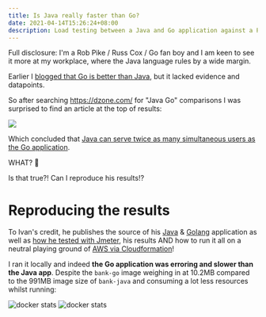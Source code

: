 ```yaml
---
title: Is Java really faster than Go?
date: 2021-04-14T15:26:24+08:00
description: Load testing between a Java and Go application against a Postgresql database
---
```


Full disclosure: I'm a Rob Pike / Russ Cox / Go fan boy and I am keen to see it more at my
workplace, where the Java language rules by a wide margin.

Earlier I [blogged that Go is better than
Java](/blog/2021/Java-vs-Go/), but it lacked evidence and datapoints.

So after searching https://dzone.com/ for "Java Go" comparisons I was surprised to find an article at the top of results:

<img src="https://s.natalian.org/2021-04-14/java-vs-go.png">

Which concluded that [Java can serve twice as many simultaneous users as the Go
application](https://dzone.com/articles/java-vs-go-multiple-users-load-test-1).

WHAT? 🤯

Is that true?! Can I reproduce his results!?

# Reproducing the results

To Ivan's credit, he publishes the source of his [Java](https://github.com/nikitsenka/bank-java) & [Golang](https://github.com/nikitsenka/bank-go) application as well as [how he tested with Jmeter](https://github.com/nikitsenka/bank-test/blob/master/jmeter/bank-test.jmx), his results AND how to run it all on a neutral playing ground of [AWS via Cloudformation](https://github.com/nikitsenka/bank-go/blob/master/aws/cloudformation.yml)!

I ran it locally and indeed **the Go application was erroring and slower
than the Java app**. Despite the `bank-go` image weighing in at 10.2MB compared
to the 991MB image size of `bank-java` and consuming a lot less resources
whilst running:

<img src="https://s.natalian.org/2021-04-14/java-running.png" alt="docker stats">
<img src="https://s.natalian.org/2021-04-14/go-running.png" alt="docker stats">
